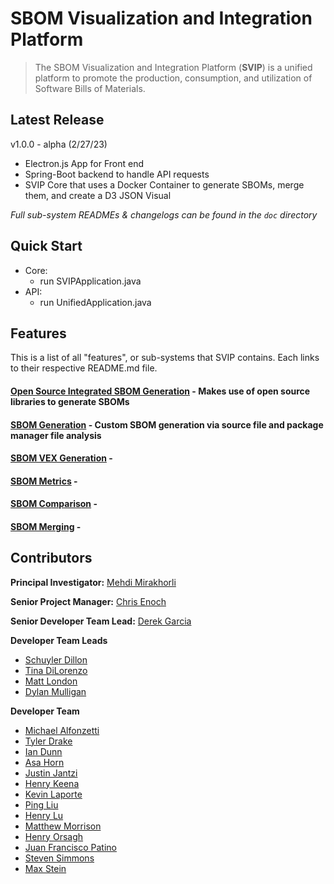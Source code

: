 # SBOM Visualization and Integration Platform
> The SBOM Visualization and Integration Platform (**SVIP**) is a unified platform to promote the 
> production, consumption, and utilization of Software Bills of Materials.

## Latest Release
v1.0.0 - alpha (2/27/23)

- Electron.js App for Front end
- Spring-Boot backend to handle API requests
- SVIP Core that uses a Docker Container to generate SBOMs, merge them, and create a D3 JSON Visual

_Full sub-system READMEs & changelogs can be found in the `doc` directory_

## Quick Start
- Core:
  - run SVIPApplication.java
- API:
  - run UnifiedApplication.java

## Features
This is a list of all "features", or sub-systems that SVIP contains. Each links to their respective README.md file.
#### [Open Source Integrated SBOM Generation](doc/OSI/README.md) - Makes use of open source libraries to generate SBOMs
#### [SBOM Generation](doc/Generators/README.md) - Custom SBOM generation via source file and package manager file analysis
#### [SBOM VEX Generation](doc/VEX/README.md) - 
#### [SBOM Metrics](doc/Metrics/README.md) - 
#### [SBOM Comparison](doc/Comparer/README.md) - 
#### [SBOM Merging](doc/Merger/README.md) - 

## Contributors
**Principal Investigator:** [Mehdi Mirakhorli](mailto:mxmvse@rit.edu)

**Senior Project Manager:** [Chris Enoch](mailto:ctevse@rit.edu)


**Senior Developer Team Lead:** [Derek Garcia](mailto:dlg1206@rit.edu)

**Developer Team Leads**
- [Schuyler Dillon](mailto:sdd4181@rit.edu)
- [Tina DiLorenzo](mailto:tnd3015@rit.edu)
- [Matt London](mailto:mrl2534@rit.edu)
- [Dylan Mulligan](mailto:dtm5568@rit.edu)

**Developer Team**
- [Michael Alfonzetti](mailto:michael.alfonzetti93@gmail.com)
- [Tyler Drake](mailto:txd3634@rit.edu)
- [Ian Dunn](mailto:itd3516@g.rit.edu)
- [Asa Horn](mailto:aoh9470@rit.edu)
- [Justin Jantzi](mailto:jwj7297@rit.edu)
- [Henry Keena](mailto:htk4363@rit.edu)
- [Kevin Laporte](mailto:kjl8898@rit.edu)
- [Ping Liu](mailto:htk4363@rit.edu)
- [Henry Lu](mailto:hyl2415@rit.edu)
- [Matthew Morrison](mailto:msm8275@rit.edu)
- [Henry Orsagh](mailto:hco4630@rit.edu)
- [Juan Francisco Patino](mailto:jfp6815@rit.edu)
- [Steven Simmons](mailto:sdsimmons44@gmail.com)
- [Max Stein](mailto:mhs8558@rit.edu)
